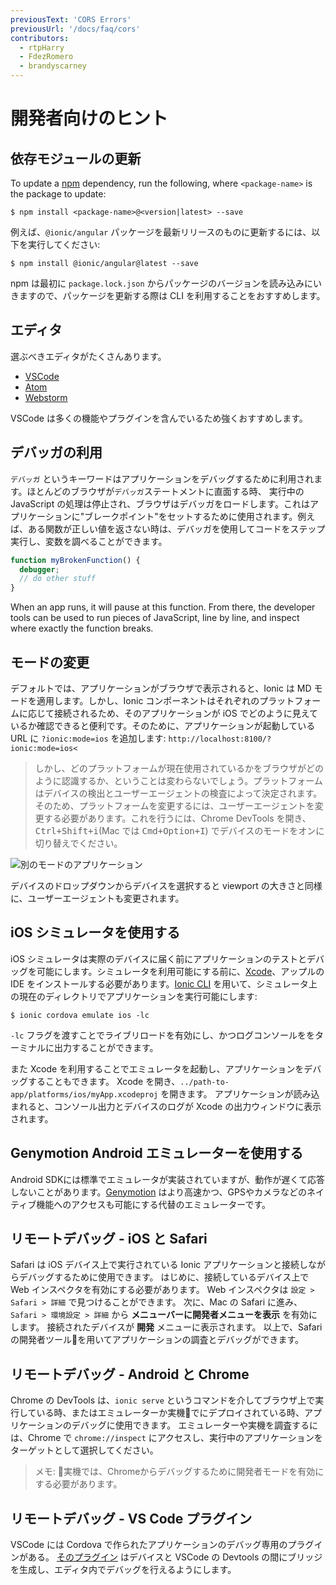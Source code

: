 ```yaml
---
previousText: 'CORS Errors'
previousUrl: '/docs/faq/cors'
contributors:
  - rtpHarry
  - FdezRomero
  - brandyscarney
---
```


# 開発者向けのヒント

## 依存モジュールの更新

To update a [npm](https://www.npmjs.com/) dependency, run the following, where `<package-name>` is the package to update:

```shell
$ npm install <package-name>@<version|latest> --save
```

例えば、`@ionic/angular` パッケージを最新リリースのものに更新するには、以下を実行してください:

```shell
$ npm install @ionic/angular@latest --save
```

npm は最初に `package.lock.json` からパッケージのバージョンを読み込みにいきますので、パッケージを更新する際は CLI を利用することをおすすめします。

## エディタ

選ぶべきエディタがたくさんあります。

- [VSCode](https://code.visualstudio.com)
- [Atom](https://atom.io)
- [Webstorm](https://www.jetbrains.com/webstorm/)

VSCode は多くの機能やプラグインを含んでいるため強くおすすめします。

## デバッガの利用

`デバッガ` というキーワードはアプリケーションをデバッグするために利用されます。ほとんどのブラウザが`デバッガ`ステートメントに直面する時、 実行中の JavaScript の処理は停止され、ブラウザはデバッガをロードします。これはアプリケーションに"ブレークポイント"をセットするために使用されます。例えば、ある関数が正しい値を返さない時は、デバッガを使用してコードをステップ実行し、変数を調べることができます。

```javascript
function myBrokenFunction() {
  debugger;
  // do other stuff
}
```

When an app runs, it will pause at this function. From there, the developer tools can be used to run pieces of JavaScript, line by line, and inspect where exactly the function breaks.

## モードの変更

デフォルトでは、アプリケーションがブラウザで表示されると、Ionic は MD モードを適用します。しかし、Ionic コンポーネントはそれぞれのプラットフォームに応じて接続されるため、そのアプリケーションが iOS でどのように見えているか確認できると便利です。そのために、アプリケーションが起動しているURL に `?ionic:mode=ios` を追加します: `http://localhost:8100/?ionic:mode=ios<`

> しかし、どのプラットフォームが現在使用されているかをブラウザがどのように認識するか、ということは変わらないでしょう。プラットフォームはデバイスの検出とユーザーエージェントの検査によって決定されます。そのため、プラットフォームを変更するには、ユーザーエージェントを変更する必要があります。これを行うには、Chrome DevTools を開き、<kbd>Ctrl+Shift+i</kbd>(Mac では <kbd>Cmd+Option+I</kbd>) でデバイスのモードをオンに切り替えでください。

![別のモードのアプリケーション](/docs/assets/img/faq/tips/change-device-platform.png)

デバイスのドロップダウンからデバイスを選択すると viewport の大きさと同様に、ユーザーエージェントも変更されます。

## iOS シミュレータを使用する

iOS シミュレータは実際のデバイスに届く前にアプリケーションのテストとデバッグを可能にします。シミュレータを利用可能にする前に、[Xcode](https://developer.apple.com/xcode/download/)、アップルの IDE をインストールする必要があります。[Ionic CLI](/docs/cli) を用いて、シミュレータ上の現在のディレクトリでアプリケーションを実行可能にします:

```shell
$ ionic cordova emulate ios -lc
```

`-lc` フラグを渡すことでライブリロードを有効にし、かつログコンソールををターミナルに出力することができます。

また Xcode を利用することでエミュレータを起動し、アプリケーションをデバッグすることもできます。
Xcode を開き、`../path-to-app/platforms/ios/myApp.xcodeproj` を開きます。
アプリケーションが読み込まれると、コンソール出力とデバイスのログが Xcode の出力ウィンドウに表示されます。

## Genymotion Android エミュレーターを使用する

Android SDKには標準でエミュレータが実装されていますが、動作が遅くて応答しないことがあります。[Genymotion](https://www.genymotion.com) はより高速かつ、GPSやカメラなどのネイティブ機能へのアクセスも可能にする代替のエミュレーターです。

## リモートデバッグ - iOS と Safari

Safari は iOS デバイス上で実行されている Ionic アプリケーションと接続しながらデバッグするために使用できます。
はじめに、接続しているデバイス上で Web インスペクタを有効にする必要があります。
Web インスペクタは `設定 > Safari > 詳細` で見つけることができます。
次に、Mac の Safari に進み、`Safari > 環境設定 > 詳細` から **メニューバーに開発者メニューを表示** を有効にします。
接続されたデバイスが **開発** メニューに表示されます。
以上で、Safari の開発者ツールを用いてアプリケーションの調査とデバッグができます。

## リモートデバッグ - Android と Chrome

Chrome の DevTools は、`ionic serve` というコマンドを介してブラウザ上で実行している時、またはエミュレーターか実機でにデプロイされている時、アプリケーションのデバッグに使用できます。
エミュレーターや実機を調査するには、Chrome で `chrome://inspect` にアクセスし、実行中のアプリケーションをターゲットとして選択してください。

> メモ: 実機では、Chromeからデバッグするために開発者モードを有効にする必要があります。


## リモートデバッグ - VS Code プラグイン

VSCode には Cordova で作られたアプリケーションのデバッグ専用のプラグインがある。
[そのプラグイン](https://marketplace.visualstudio.com/items?itemName=vsmobile.cordova-tools) はデバイスと VSCode の Devtools の間にブリッジを生成し、エディタ内でデバッグを行えるようにします。
